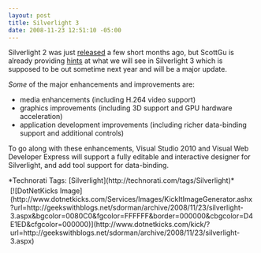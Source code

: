 ```yaml
---
layout: post
title: Silverlight 3
date: 2008-11-23 12:51:10 -05:00
---
```


Silverlight 2 was just [released](http://weblogs.asp.net/scottgu/archive/2008/10/14/silverlight-2-released.aspx) a few short months ago, but ScottGu is already providing [hints](http://weblogs.asp.net/scottgu/archive/2008/11/16/update-on-silverlight-2-and-a-glimpse-of-silverlight-3.aspx) at what we will see in Silverlight 3 which is supposed to be out sometime next year and will be a major update.

*Some* of the major enhancements and improvements are:

*   media enhancements (including H.264 video support)
*   graphics improvements (including 3D support and GPU hardware acceleration)
*   application development improvements (including richer data-binding support and additional controls)  

To go along with these enhancements, Visual Studio 2010 and Visual Web Developer Express will support a fully editable and interactive designer for Silverlight, and add tool support for data-binding.
  <div style="padding-bottom: 0px; margin: 0px; padding-left: 0px; padding-right: 0px; display: inline; float: none; padding-top: 0px" id="scid:0767317B-992E-4b12-91E0-4F059A8CECA8:c97805fa-ee33-4e9f-8701-37434623b996" class="wlWriterSmartContent">*Technorati Tags: [Silverlight](http://technorati.com/tags/Silverlight)*</div><div class="wlWriterHeaderFooter" style="text-align:left; margin:0px; padding:4px 4px 4px 4px;">[![DotNetKicks Image](http://www.dotnetkicks.com/Services/Images/KickItImageGenerator.ashx?url=http://geekswithblogs.net/sdorman/archive/2008/11/23/silverlight-3.aspx&bgcolor=0080C0&fgcolor=FFFFFF&border=000000&cbgcolor=D4E1ED&cfgcolor=000000)](http://www.dotnetkicks.com/kick/?url=http://geekswithblogs.net/sdorman/archive/2008/11/23/silverlight-3.aspx)</div>
